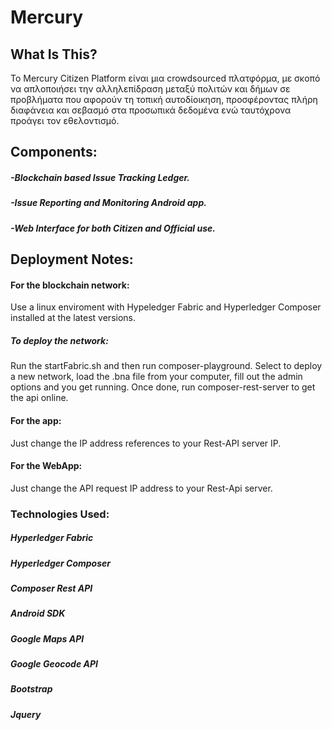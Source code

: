 # Mercury

## What Is This?
Το Mercury Citizen Platform είναι μια crowdsourced πλατφόρμα, με σκοπό να απλοποιήσει την αλληλεπίδραση μεταξύ πολιτών και δήμων σε προβλήματα που αφορούν τη τοπική αυτοδίοικηση, προσφέροντας πλήρη διαφάνεια και σεβασμό στα προσωπικά δεδομένα ενώ ταυτόχρονα προάγει τον εθελοντισμό.

## Components:
#####     -Blockchain based Issue Tracking Ledger.
#####     -Issue Reporting and Monitoring Android app.
#####     -Web Interface for both Citizen and Official use.

## Deployment Notes:
#### For the blockchain network:
Use a linux enviroment with Hypeledger Fabric and Hyperledger Composer installed at the latest versions.
##### To deploy the network:
Run the startFabric.sh and then run composer-playground. Select to deploy a new network, load the .bna file from your computer, fill out the admin options and you get running. Once done, run composer-rest-server to get the api online.

#### For the app:
Just change the IP address references to your Rest-API server IP.

#### For the WebApp:
Just change the API request IP address to your Rest-Api server.

### Technologies Used:
#####    Hyperledger Fabric
#####    Hyperledger Composer
#####    Composer Rest API
#####    Android SDK
##### Google Maps API
#####    Google Geocode API
#####    Bootstrap
#####    Jquery
